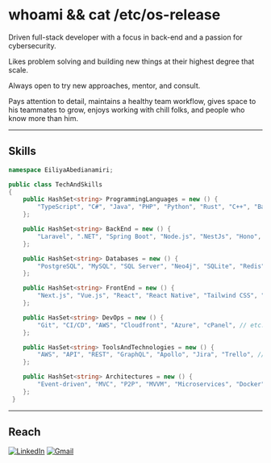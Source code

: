 
<h1>whoami && cat /etc/os-release</h1>

Driven full-stack developer with a focus in back-end and a passion for cybersecurity.

<!-- <img src="assets/peepoBlushGlizzy.webp" height="25"> -->

Likes problem solving and building new things at their highest degree that scale. 

Always open to try new approaches, mentor, and consult. 

<!-- <img src="assets/blushHug.webp" height="36"> -->

Pays attention to detail, maintains a healthy team workflow, gives space to his teammates to grow, enjoys working with chill folks, and people who know more than him.

---

## Skills

```c#
namespace EiliyaAbedianamiri;

public class TechAndSkills
{
    public HashSet<string> ProgrammingLanguages = new () {
        "TypeScript", "C#", "Java", "PHP", "Python", "Rust", "C++", "Bash", "HTML", "CSS", "Elixir",
    };

    public HashSet<string> BackEnd = new () {
        "Laravel", ".NET", "Spring Boot", "Node.js", "NestJs", "Hono", "Express.js", "Flask", "Phoenix",
    };

    public HashSet<string> Databases = new () {
        "PostgreSQL", "MySQL", "SQL Server", "Neo4j", "SQLite", "Redis", "MongoDB", // etc.
    };

    public HashSet<string> FrontEnd = new () {
        "Next.js", "Vue.js", "React", "React Native", "Tailwind CSS", "Bootstrap 5", "jQuery", "WPF", // etc.
    };

    public HasSet<string> DevOps = new () {
        "Git", "CI/CD", "AWS", "Cloudfront", "Azure", "cPanel", // etc.
    };

    public HasSet<string> ToolsAndTechnologies = new () {
        "AWS", "API", "REST", "GraphQL", "Apollo", "Jira", "Trello", // etc.
    };

    public HashSet<string> Architectures = new () {
        "Event-driven", "MVC", "P2P", "MVVM", "Microservices", "Docker" // etc.
    };
 }
```

<!-- --- -->
<!-- ## <img src="assets/peeposalute.gif" height="25"> Stats

[![Ilia's GitHub stats](https://iliaamiri-github-readme-stats.vercel.app/api?username=iliaamiri&count_private=true&hide=issues,contribs&theme=tokyonight#gh-dark-mode-only)](https://github.com/iliaamiri/github-readme-stats) -->

---
## Reach

<a href="https://www.linkedin.com/in/eiliya-abedianamiri/">![LinkedIn](https://img.shields.io/badge/linkedin-%230077B5.svg?style=for-the-badge&logo=linkedin&logoColor=white)</a>
<a href="mailto:iliaabedianamiri@gmail.com">![Gmail](https://img.shields.io/badge/Gmail-D14836?style=for-the-badge&logo=gmail&logoColor=white)
</a>

<!-- ![Instagram](https://img.shields.io/badge/Instagram-%23E4405F.svg?style=for-the-badge&logo=Instagram&logoColor=white) -->
<!--<a href="https://www.buymeacoffee.com/iliabedian" target="_blank"><img src="https://cdn.buymeacoffee.com/buttons/v2/default-green.png" alt="Buy Me A Coffee" style="height: 60px !important;width: 217px !important;" ></a>-->

